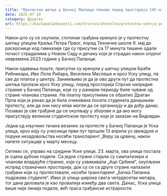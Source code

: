 ```yaml
---
title: "Протестна шетња у Бачкој Паланци поново поред просторија СНС-а"
date: 2025-07-10
category: Друштво
url: https://backapalankavesti.com/drustvo/aktuelno/protestna-setnja-pored-prostorija-sns-2025/
---
```


Након што су се скупили, стотинак грађана кренуло је у протестну шетњу улицом Краља Петра Првог, поред Техничке школе 9. мај до раскрснице код гимназије где су присутни са 17 минута тишине одали почаст страдалима у Новом Саду и дечаку који је страдао након олујног невремена 2023 године у Бачкој Паланци.

Након одавања поште, присутни су кренули у шетњу улицом Браће Рибникара, Иве Лоле Рибара, Веселина Маслеше и кроз Уску улицу, па све до платоа у центру. Занимљиво је да је ово други пут да протестна шетња пролази кроз Уску улицу, поред просторија Спрске напредне странке у Бачкој Паланци, које су у ранијем периоду биле чуване од стране чланова странке.
На платоу присутнима се обратио Драган Прпа који је рекао да је била очекивана посета студената данашњем протесту, али да они нису ипак могли да се организују и да дођу данас. Позавао је све грађане да се окупљају у зборове и да ако могу присуствују великом студентском протесту који је заказан на Видовдан.

Једна од кључних тачака везаних за протесте у Бачкој Паланци је Уска улица, кроз коју су учесници први пут прошли 13 априла уз звиждуке и поруке незадовољства носећи транспарент „Веру за црвену, након напете ситуације у марту месецу.

Сетимо се, управо на средини Уске улице, 23. марта, ова улица постала је сцена дубоке поделе. Са једне стране стајали су симпатизери и чланови владајуће странке, који су узвикивали „Ацо Србине“, окупљени испред страначких просторија, док су се са друге стране налазили грађани који су протестовали, носећи транспарент „Бачка Паланка подржава студенте“. Иако је улица широка свега четрдесетак метара, тог дана деловала је као провалија између два света. Данас, Уска улица више није линија поделе, већ траса грађанске истрајности.
